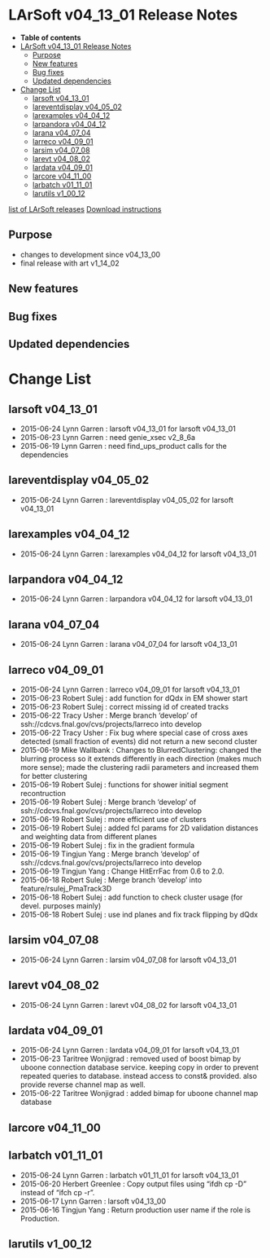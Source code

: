 LArSoft v04\_13\_01 Release Notes
======================================================================

-   **Table of contents**
-   [LArSoft v04\_13\_01 Release Notes](#LArSoft-v04_13_01-Release-Notes)
    -   [Purpose](#Purpose)
    -   [New features](#New-features)
    -   [Bug fixes](#Bug-fixes)
    -   [Updated dependencies](#Updated-dependencies)
-   [Change List](#Change-List)
    -   [larsoft v04\_13\_01](#larsoft-v04_13_01)
    -   [lareventdisplay v04\_05\_02](#lareventdisplay-v04_05_02)
    -   [larexamples v04\_04\_12](#larexamples-v04_04_12)
    -   [larpandora v04\_04\_12](#larpandora-v04_04_12)
    -   [larana v04\_07\_04](#larana-v04_07_04)
    -   [larreco v04\_09\_01](#larreco-v04_09_01)
    -   [larsim v04\_07\_08](#larsim-v04_07_08)
    -   [larevt v04\_08\_02](#larevt-v04_08_02)
    -   [lardata v04\_09\_01](#lardata-v04_09_01)
    -   [larcore v04\_11\_00](#larcore-v04_11_00)
    -   [larbatch v01\_11\_01](#larbatch-v01_11_01)
    -   [larutils v1\_00\_12](#larutils-v1_00_12)

[list of LArSoft releases](LArSoft_release_list)
[Download instructions](http://scisoft.fnal.gov/scisoft/bundles/larsoft/v04_13_01/larsoft-v04_13_01.html)

Purpose
--------------------

-   changes to development since v04\_13\_00
-   final release with art v1\_14\_02

New features
------------------------------

Bug fixes
------------------------

Updated dependencies
----------------------------------------------

Change List
============================

larsoft v04\_13\_01
------------------------------------------

-   2015-06-24 Lynn Garren : larsoft v04\_13\_01 for larsoft v04\_13\_01
-   2015-06-23 Lynn Garren : need genie\_xsec v2\_8\_6a
-   2015-06-19 Lynn Garren : need find\_ups\_product calls for the dependencies

lareventdisplay v04\_05\_02
----------------------------------------------------------

-   2015-06-24 Lynn Garren : lareventdisplay v04\_05\_02 for larsoft v04\_13\_01

larexamples v04\_04\_12
--------------------------------------------------

-   2015-06-24 Lynn Garren : larexamples v04\_04\_12 for larsoft v04\_13\_01

larpandora v04\_04\_12
------------------------------------------------

-   2015-06-24 Lynn Garren : larpandora v04\_04\_12 for larsoft v04\_13\_01

larana v04\_07\_04
----------------------------------------

-   2015-06-24 Lynn Garren : larana v04\_07\_04 for larsoft v04\_13\_01

larreco v04\_09\_01
------------------------------------------

-   2015-06-24 Lynn Garren : larreco v04\_09\_01 for larsoft v04\_13\_01
-   2015-06-23 Robert Sulej : add function for dQdx in EM shower start
-   2015-06-23 Robert Sulej : correct missing id of created tracks
-   2015-06-22 Tracy Usher : Merge branch ‘develop’ of ssh://cdcvs.fnal.gov/cvs/projects/larreco into develop
-   2015-06-22 Tracy Usher : Fix bug where special case of cross axes detected (small fraction of events) did not return a new second cluster
-   2015-06-19 Mike Wallbank : Changes to BlurredClustering: changed the blurring process so it extends differently in each direction (makes much more sense); made the clustering radii parameters and increased them for better clustering
-   2015-06-19 Robert Sulej : functions for shower initial segment recontruction
-   2015-06-19 Robert Sulej : Merge branch ‘develop’ of ssh://cdcvs.fnal.gov/cvs/projects/larreco into develop
-   2015-06-19 Robert Sulej : more efficient use of clusters
-   2015-06-19 Robert Sulej : added fcl params for 2D validation distances and weighting data from different planes
-   2015-06-19 Robert Sulej : fix in the gradient formula
-   2015-06-19 Tingjun Yang : Merge branch ‘develop’ of ssh://cdcvs.fnal.gov/cvs/projects/larreco into develop
-   2015-06-19 Tingjun Yang : Change HitErrFac from 0.6 to 2.0.
-   2015-06-18 Robert Sulej : Merge branch ‘develop’ into feature/rsulej\_PmaTrack3D
-   2015-06-18 Robert Sulej : add function to check cluster usage (for devel. purposes mainly)
-   2015-06-18 Robert Sulej : use ind planes and fix track flipping by dQdx

larsim v04\_07\_08
----------------------------------------

-   2015-06-24 Lynn Garren : larsim v04\_07\_08 for larsoft v04\_13\_01

larevt v04\_08\_02
----------------------------------------

-   2015-06-24 Lynn Garren : larevt v04\_08\_02 for larsoft v04\_13\_01

lardata v04\_09\_01
------------------------------------------

-   2015-06-24 Lynn Garren : lardata v04\_09\_01 for larsoft v04\_13\_01
-   2015-06-23 Taritree Wonjigrad : removed used of boost bimap by uboone connection database service. keeping copy in order to prevent repeated queries to database. instead access to const& provided. also provide reverse channel map as well.
-   2015-06-22 Taritree Wonjigrad : added bimap for uboone channel map database

larcore v04\_11\_00
------------------------------------------

larbatch v01\_11\_01
--------------------------------------------

-   2015-06-24 Lynn Garren : larbatch v01\_11\_01 for larsoft v04\_13\_01
-   2015-06-20 Herbert Greenlee : Copy output files using “ifdh cp -D” instead of “ifch cp -r”.
-   2015-06-17 Lynn Garren : larsoft v04\_13\_00
-   2015-06-16 Tingjun Yang : Return production user name if the role is Production.

larutils v1\_00\_12
------------------------------------------
